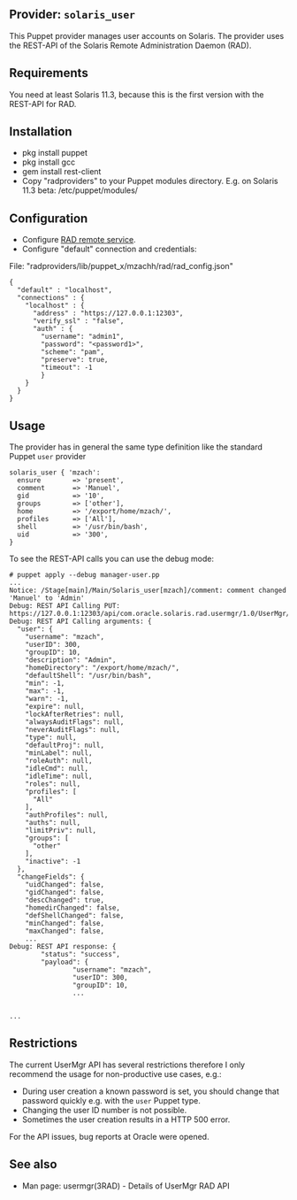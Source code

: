 ## Provider: `solaris_user`

This Puppet provider manages user accounts on Solaris. The provider uses the REST-API of the Solaris Remote Administration Daemon (RAD).

## Requirements
You need at least Solaris 11.3, because this is the first version with the REST-API for RAD.

## Installation

- pkg install puppet
- pkg install gcc
- gem install rest-client
- Copy "radproviders" to your Puppet modules directory. E.g. on Solaris 11.3 beta: /etc/puppet/modules/

## Configuration
- Configure [RAD remote service](https://community.oracle.com/docs/DOC-918902).
- Configure "default" connection and credentials:

File:  "radproviders/lib/puppet_x/mzachh/rad/rad_config.json"

    {
      "default" : "localhost",
      "connections" : {
        "localhost" : {
          "address" : "https://127.0.0.1:12303",
          "verify_ssl" : "false",
          "auth" : {
            "username": "admin1",
            "password": "<password1>",
            "scheme": "pam",
            "preserve": true,
            "timeout": -1
            }
        }
      }
    }

## Usage

The provider has in general the same type definition like the standard Puppet `user` provider

    solaris_user { 'mzach':
      ensure        => 'present',
      comment       => 'Manuel',
      gid           => '10',
      groups        => ['other'],
      home          => '/export/home/mzach/',
      profiles      => ['All'],
      shell         => '/usr/bin/bash',
      uid           => '300',
    }

To see the REST-API calls you can use the debug mode:

    # puppet apply --debug manager-user.pp
    ...
    Notice: /Stage[main]/Main/Solaris_user[mzach]/comment: comment changed 'Manuel' to 'Admin'
    Debug: REST API Calling PUT: https://127.0.0.1:12303/api/com.oracle.solaris.rad.usermgr/1.0/UserMgr/_rad_method/modifyUser
    Debug: REST API Calling arguments: {
      "user": {
        "username": "mzach",
        "userID": 300,
        "groupID": 10,
        "description": "Admin",
        "homeDirectory": "/export/home/mzach/",
        "defaultShell": "/usr/bin/bash",
        "min": -1,
        "max": -1,
        "warn": -1,
        "expire": null,
        "lockAfterRetries": null,
        "alwaysAuditFlags": null,
        "neverAuditFlags": null,
        "type": null,
        "defaultProj": null,
        "minLabel": null,
        "roleAuth": null,
        "idleCmd": null,
        "idleTime": null,
        "roles": null,
        "profiles": [
          "All"
        ],
        "authProfiles": null,
        "auths": null,
        "limitPriv": null,
        "groups": [
          "other"
        ],
        "inactive": -1
      },
      "changeFields": {
        "uidChanged": false,
        "gidChanged": false,
        "descChanged": true,
        "homedirChanged": false,
        "defShellChanged": false,
        "minChanged": false,
        "maxChanged": false,
        ...
    Debug: REST API response: {
            "status": "success",
            "payload": {
                    "username": "mzach",
                    "userID": 300,
                    "groupID": 10,
                    ...


    ...

## Restrictions

The current UserMgr API has several restrictions therefore I only recommend the usage for non-productive use cases, e.g.:

- During user creation a known password is set, you should change that password quickly e.g. with the `user` Puppet type.
- Changing the user ID number is not possible.
- Sometimes the user creation results in a HTTP 500 error.

For the API issues, bug reports at Oracle were opened.

## See also

- Man page: usermgr(3RAD) - Details of UserMgr RAD API
